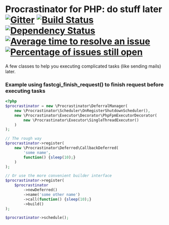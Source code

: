 # Procrastinator for PHP: do stuff later [![Gitter](https://badges.gitter.im/Join%20Chat.svg)](https://gitter.im/lstrojny/Procrastinator?utm_source=badge&utm_medium=badge&utm_campaign=pr-badge&utm_content=badge) [![Build Status](https://secure.travis-ci.org/lstrojny/Procrastinator.svg)](http://travis-ci.org/lstrojny/Procrastinator) [![Dependency Status](https://www.versioneye.com/user/projects/523ed7e0632bac1b0b00b265/badge.png)](https://www.versioneye.com/user/projects/523ed7e0632bac1b0b00b265) [![Average time to resolve an issue](http://isitmaintained.com/badge/resolution/lstrojny/procrastinator.svg)](http://isitmaintained.com/project/lstrojny/procrastinator "Average time to resolve an issue") [![Percentage of issues still open](http://isitmaintained.com/badge/open/lstrojny/procrastinator.svg)](http://isitmaintained.com/project/lstrojny/procrastinator "Percentage of issues still open")

A few classes to help you executing complicated tasks (like sending mails) later.


### Example using fastcgi_finish_request() to finish request before executing tasks
```php
<?php
$procrastinator = new \Procrastinator\DeferralManager(
    new \Procrastinator\Scheduler\OnRegisterShutdownScheduler(),
    new \Procrastinator\Executor\Decorator\PhpFpmExecutorDecorator(
        new \Procrastinator\Executor\SingleThreadExecutor()
    )
);

// The rough way
$procrastinator->register(
    new \Procrastinator\Deferred\CallbackDeferred(
        'some name',
        function() {sleep(10);}
    )
);

// Or use the more convenient builder interface
$procrastinator->register(
    $procrastinator
        ->newDeferred()
        ->name('some other name')
        ->call(function() {sleep(10);}
        ->build()
);

$procrastinator->schedule();
```

